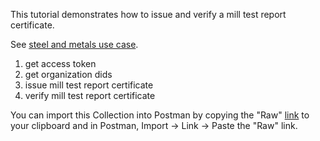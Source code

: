 This tutorial demonstrates how to issue and verify a mill test report certificate.

See [steel and metals use case](https://w3c-ccg.github.io/traceability-vocab/#steel-and-metals).

1. get access token
1. get organization dids
1. issue mill test report certificate
1. verify mill test report certificate

You can import this Collection into Postman by copying the "Raw" [link](https://raw.githubusercontent.com/w3c-ccg/traceability-interop/main/docs/tutorials/mill-test-report-certificate/vc-api.mtrc.collection.json) to your clipboard and in Postman, Import -> Link -> Paste the "Raw" link.
